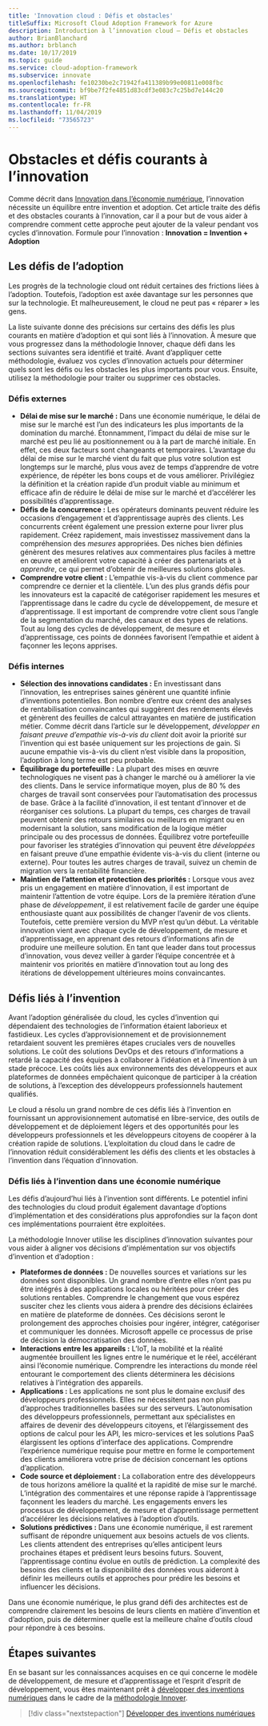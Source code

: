 ```yaml
---
title: 'Innovation cloud : Défis et obstacles'
titleSuffix: Microsoft Cloud Adoption Framework for Azure
description: Introduction à l’innovation cloud – Défis et obstacles
author: BrianBlanchard
ms.author: brblanch
ms.date: 10/17/2019
ms.topic: guide
ms.service: cloud-adoption-framework
ms.subservice: innovate
ms.openlocfilehash: fe10230be2c71942fa411389b99e00811e008fbc
ms.sourcegitcommit: bf9be7f2fe4851d83cdf3e083c7c25bd7e144c20
ms.translationtype: HT
ms.contentlocale: fr-FR
ms.lasthandoff: 11/04/2019
ms.locfileid: "73565723"
---
```

# <a name="common-blockers-and-challenges-to-innovation"></a>Obstacles et défis courants à l’innovation

Comme décrit dans [Innovation dans l’économie numérique](./index.md), l’innovation nécessite un équilibre entre invention et adoption. Cet article traite des défis et des obstacles courants à l’innovation, car il a pour but de vous aider à comprendre comment cette approche peut ajouter de la valeur pendant vos cycles d’innovation. Formule pour l’innovation : **Innovation = Invention + Adoption**

## <a name="adoption-challenges"></a>Les défis de l’adoption

Les progrès de la technologie cloud ont réduit certaines des frictions liées à l’adoption. Toutefois, l’adoption est axée davantage sur les personnes que sur la technologie. Et malheureusement, le cloud ne peut pas « réparer » les gens.

La liste suivante donne des précisions sur certains des défis les plus courants en matière d’adoption et qui sont liés à l’innovation. À mesure que vous progressez dans la méthodologie Innover, chaque défi dans les sections suivantes sera identifié et traité. Avant d’appliquer cette méthodologie, évaluez vos cycles d’innovation actuels pour déterminer quels sont les défis ou les obstacles les plus importants pour vous. Ensuite, utilisez la méthodologie pour traiter ou supprimer ces obstacles.

### <a name="external-challenges"></a>Défis externes

- **Délai de mise sur le marché :** Dans une économie numérique, le délai de mise sur le marché est l’un des indicateurs les plus importants de la domination du marché. Étonnamment, l’impact du délai de mise sur le marché est peu lié au positionnement ou à la part de marché initiale. En effet, ces deux facteurs sont changeants et temporaires. L’avantage du délai de mise sur le marché vient du fait que plus votre solution est longtemps sur le marché, plus vous avez de temps d’apprendre de votre expérience, de répéter les bons coups et de vous améliorer. Privilégiez la définition et la création rapide d’un produit viable au minimum et efficace afin de réduire le délai de mise sur le marché et d’accélérer les possibilités d’apprentissage.
- **Défis de la concurrence :** Les opérateurs dominants peuvent réduire les occasions d’engagement et d’apprentissage auprès des clients. Les concurrents créent également une pression externe pour livrer plus rapidement. Créez rapidement, mais investissez massivement dans la compréhension des _mesures_ appropriées. Des niches bien définies génèrent des mesures relatives aux commentaires plus faciles à mettre en œuvre et améliorent votre capacité à créer des partenariats et à _apprendre_, ce qui permet d’obtenir de meilleures solutions globales.
- **Comprendre votre client :** L’empathie vis-à-vis du client commence par comprendre ce dernier et la clientèle. L’un des plus grands défis pour les innovateurs est la capacité de catégoriser rapidement les mesures et l’apprentissage dans le cadre du cycle de développement, de mesure et d’apprentissage. Il est important de comprendre votre client sous l’angle de la segmentation du marché, des canaux et des types de relations. Tout au long des cycles de développement, de mesure et d’apprentissage, ces points de données favorisent l’empathie et aident à façonner les leçons apprises.

### <a name="internal-challenges"></a>Défis internes

- **Sélection des innovations candidates :** En investissant dans l’innovation, les entreprises saines génèrent une quantité infinie d’inventions potentielles. Bon nombre d’entre eux créent des analyses de rentabilisation convaincantes qui suggèrent des rendements élevés et génèrent des feuilles de calcul attrayantes en matière de justification métier. Comme décrit dans l’article sur le développement, *développer en faisant preuve d’empathie vis-à-vis du client* doit avoir la priorité sur l’invention qui est basée uniquement sur les projections de gain. Si aucune empathie vis-à-vis du client n’est visible dans la proposition, l’adoption à long terme est peu probable.
- **Équilibrage du portefeuille :** La plupart des mises en œuvre technologiques ne visent pas à changer le marché ou à améliorer la vie des clients. Dans le service informatique moyen, plus de 80 % des charges de travail sont conservées pour l’automatisation des processus de base. Grâce à la facilité d’innovation, il est tentant d’innover et de réorganiser ces solutions. La plupart du temps, ces charges de travail peuvent obtenir des retours similaires ou meilleurs en migrant ou en modernisant la solution, sans modification de la logique métier principale ou des processus de données. Équilibrez votre portefeuille pour favoriser les stratégies d’innovation qui peuvent être _développées_ en faisant preuve d’une empathie évidente vis-à-vis du client (interne ou externe). Pour toutes les autres charges de travail, suivez un chemin de migration vers la rentabilité financière.
- **Maintien de l’attention et protection des priorités :** Lorsque vous avez pris un engagement en matière d’innovation, il est important de maintenir l’attention de votre équipe. Lors de la première itération d’une phase de *développement*, il est relativement facile de garder une équipe enthousiaste quant aux possibilités de changer l’avenir de vos clients. Toutefois, cette première version du MVP n’est qu’un début. La véritable innovation vient avec chaque cycle de développement, de mesure et d’apprentissage, en apprenant des retours d’informations afin de produire une meilleure solution. En tant que leader dans tout processus d’innovation, vous devez veiller à garder l’équipe concentrée et à maintenir vos priorités en matière d’innovation tout au long des itérations de développement ultérieures moins convaincantes.

## <a name="invention-challenges"></a>Défis liés à l’invention

Avant l’adoption généralisée du cloud, les cycles d’invention qui dépendaient des technologies de l’information étaient laborieux et fastidieux. Les cycles d’approvisionnement et de provisionnement retardaient souvent les premières étapes cruciales vers de nouvelles solutions. Le coût des solutions DevOps et des retours d’informations a retardé la capacité des équipes à collaborer à l’idéation et à l’invention à un stade précoce. Les coûts liés aux environnements des développeurs et aux plateformes de données empêchaient quiconque de participer à la création de solutions, à l’exception des développeurs professionnels hautement qualifiés.

Le cloud a résolu un grand nombre de ces défis liés à l’invention en fournissant un approvisionnement automatisé en libre-service, des outils de développement et de déploiement légers et des opportunités pour les développeurs professionnels et les développeurs citoyens de coopérer à la création rapide de solutions. L’exploitation du cloud dans le cadre de l’innovation réduit considérablement les défis des clients et les obstacles à l’invention dans l’équation d’innovation.

### <a name="invention-challenges-in-a-digital-economy"></a>Défis liés à l’invention dans une économie numérique

Les défis d’aujourd’hui liés à l’invention sont différents. Le potentiel infini des technologies du cloud produit également davantage d’options d’implémentation et des considérations plus approfondies sur la façon dont ces implémentations pourraient être exploitées.

La méthodologie Innover utilise les disciplines d’innovation suivantes pour vous aider à aligner vos décisions d’implémentation sur vos objectifs d’invention et d’adoption :

- **Plateformes de données :** De nouvelles sources et variations sur les données sont disponibles. Un grand nombre d’entre elles n’ont pas pu être intégrés à des applications locales ou héritées pour créer des solutions rentables. Comprendre le changement que vous espérez susciter chez les clients vous aidera à prendre des décisions éclairées en matière de plateforme de données. Ces décisions seront le prolongement des approches choisies pour ingérer, intégrer, catégoriser et communiquer les données. Microsoft appelle ce processus de prise de décision la démocratisation des données.
- **Interactions entre les appareils :** L’IoT, la mobilité et la réalité augmentée brouillent les lignes entre le numérique et le réel, accélérant ainsi l’économie numérique. Comprendre les interactions du monde réel entourant le comportement des clients déterminera les décisions relatives à l’intégration des appareils.
- **Applications :** Les applications ne sont plus le domaine exclusif des développeurs professionnels. Elles ne nécessitent pas non plus d’approches traditionnelles basées sur des serveurs. L’autonomisation des développeurs professionnels, permettant aux spécialistes en affaires de devenir des développeurs citoyens, et l’élargissement des options de calcul pour les API, les micro-services et les solutions PaaS élargissent les options d’interface des applications. Comprendre l’expérience numérique requise pour mettre en forme le comportement des clients améliorera votre prise de décision concernant les options d’application.
- **Code source et déploiement :** La collaboration entre des développeurs de tous horizons améliore la qualité et la rapidité de mise sur le marché. L’intégration des commentaires et une réponse rapide à l’apprentissage façonnent les leaders du marché. Les engagements envers les processus de développement, de mesure et d’apprentissage permettent d’accélérer les décisions relatives à l’adoption d’outils.
- **Solutions prédictives :** Dans une économie numérique, il est rarement suffisant de répondre uniquement aux besoins actuels de vos clients. Les clients attendent des entreprises qu’elles anticipent leurs prochaines étapes et prédisent leurs besoins futurs. Souvent, l’apprentissage continu évolue en outils de prédiction. La complexité des besoins des clients et la disponibilité des données vous aideront à définir les meilleurs outils et approches pour prédire les besoins et influencer les décisions.

Dans une économie numérique, le plus grand défi des architectes est de comprendre clairement les besoins de leurs clients en matière d’invention et d’adoption, puis de déterminer quelle est la meilleure chaîne d’outils cloud pour répondre à ces besoins.

## <a name="next-steps"></a>Étapes suivantes

En se basant sur les connaissances acquises en ce qui concerne le modèle de développement, de mesure et d’apprentissage et l’esprit d’esprit de développement, vous êtes maintenant prêt à [développer des inventions numériques](./invention.md) dans le cadre de la [méthodologie Innover](./index.md).

> [!div class="nextstepaction"]
> [Développer des inventions numériques](./invention.md)
